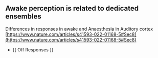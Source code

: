 
## Awake perception is related to dedicated ensembles 

Differences in responses in awake and Anaesthesia in Auditory cortex  
[https://www.nature.com/articles/s41593-022-01168-5#Sec8](https://www.nature.com/articles/s41593-022-01168-5#Sec8)

- [[ Off Responses ]]